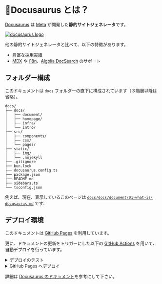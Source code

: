 # 🤔Docusaurus とは？

[Docusaurus](https://docusaurus.io/) は [Meta](https://www.meta.com/jp/) が開発した**静的サイトジェネレータ**です。

[![docusaurus logo](/img/docusaurus.png)](https://docusaurus.io/)

他の静的サイトジェネレータと比べて、以下の特徴があります。

- 豊富な[採用実績](https://docusaurus.io/showcase?tags=favorite)
- [MDX](https://mdxjs.com/) や [i18n](https://docusaurus.io/docs/i18n/introduction)、[Algolia DocSearch](https://docsearch.algolia.com/) のサポート

## フォルダー構成

このドキュメントは `docs` フォルダーの直下に構成されています（３階層以降は省略）。

```
docs/
├── docs/
│   ├── document/
│   ├── homepage/
│   ├── infra/
│   └── intro/
├── src/
│   ├── components/
│   ├── css/
│   └── pages/
├── static/
│   ├── img/
│   └── .nojekyll
├── .gitignore
├── bun.lock
├── docusaurus.config.ts
├── package.json
├── README.md
├── sidebars.ts
└── tsconfig.json
```

例えば、現在、表示しているこのページは [`docs/docs/document/01-what-is-docusaurus.md`](https://github.com/OpenUp-LabTakizawa/caravan-kidstec/blob/main/docs/docs/document/01-what-is-docusaurus.md) です:

## デプロイ環境

このドキュメントは [GitHub Pages](https://pages.github.com/) を利用しています。

更に、ドキュメントの更新をトリガーにした以下の [GitHub Actions](https://github.com/features/actions) を用いて、自動デプロイを行っています。

<details>
<summary>デプロイのテスト</summary>

```yaml
name: Test deployment

on:
  pull_request:
    branches: main
    paths:
      - "docs/**"

defaults:
  run:
    working-directory: docs

jobs:
  test-deploy:
    name: Test deployment
    runs-on: ubuntu-latest
    steps:
      - name: Checkout
        uses: actions/checkout@v5
        with:
          fetch-depth: 0
      - name: Install bun
        uses: oven-sh/setup-bun@v2
        with:
          bun-version: canary

      - name: Install dependencies
        run: bun i --frozen-lockfile
      - name: Test build website
        run: bun run build
```

</details>

<details>
<summary>GitHub Pages へデプロイ</summary>

```yaml
name: Deploy to GitHub Pages

concurrency:
  group: ${{ github.workflow }}-${{ github.ref }}
  cancel-in-progress: true

on:
  push:
    branches: main
    paths:
      - "docs/**"

defaults:
  run:
    working-directory: docs

jobs:
  build:
    name: Build Docusaurus
    runs-on: ubuntu-latest
    if: github.repository_owner == 'openup-labtakizawa'

    steps:
      - name: Checkout
        uses: actions/checkout@v5
        with:
          fetch-depth: 0
      - name: Install bun
        uses: oven-sh/setup-bun@v2
        with:
          bun-version: canary

      - name: Install dependencies
        run: bun i --frozen-lockfile
      - name: Build website
        run: bun run build

      - name: Upload Build Artifact
        uses: actions/upload-pages-artifact@v3
        with:
          path: docs/build

  deploy:
    name: Deploy to GitHub Pages
    needs: build
    if: github.repository_owner == 'openup-labtakizawa'

    # Grant GITHUB_TOKEN the permissions required to make a Pages deployment
    permissions:
      pages: write # to deploy to Pages
      id-token: write # to verify the deployment originates from an appropriate source

    # Deploy to the github-pages environment
    environment:
      name: github-pages
      url: ${{ steps.deployment.outputs.page_url }}

    runs-on: ubuntu-latest
    steps:
      - name: Deploy to GitHub Pages
        id: deployment
        uses: actions/deploy-pages@v4
```

</details>

詳細は [Docusaurus のドキュメント](https://docusaurus.io/docs/deployment#deploying-to-github-pages)を参考にして下さい。
